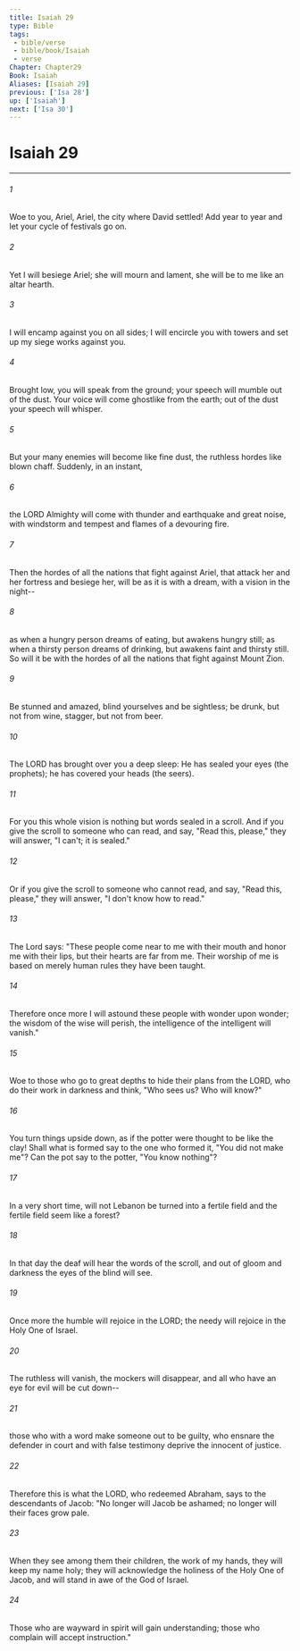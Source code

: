 ```yaml
---
title: Isaiah 29
type: Bible
tags:
 - bible/verse
 - bible/book/Isaiah
 - verse
Chapter: Chapter29
Book: Isaiah
Aliases: [Isaiah 29]
previous: ['Isa 28']
up: ['Isaiah']
next: ['Isa 30']
---
```

# Isaiah 29

***


###### 1 
Woe to you, Ariel, Ariel, the city where David settled! Add year to year and let your cycle of festivals go on. 

###### 2 
Yet I will besiege Ariel; she will mourn and lament, she will be to me like an altar hearth. 

###### 3 
I will encamp against you on all sides; I will encircle you with towers and set up my siege works against you. 

###### 4 
Brought low, you will speak from the ground; your speech will mumble out of the dust. Your voice will come ghostlike from the earth; out of the dust your speech will whisper. 

###### 5 
But your many enemies will become like fine dust, the ruthless hordes like blown chaff. Suddenly, in an instant, 

###### 6 
the LORD Almighty will come with thunder and earthquake and great noise, with windstorm and tempest and flames of a devouring fire. 

###### 7 
Then the hordes of all the nations that fight against Ariel, that attack her and her fortress and besiege her, will be as it is with a dream, with a vision in the night-- 

###### 8 
as when a hungry person dreams of eating, but awakens hungry still; as when a thirsty person dreams of drinking, but awakens faint and thirsty still. So will it be with the hordes of all the nations that fight against Mount Zion. 

###### 9 
Be stunned and amazed, blind yourselves and be sightless; be drunk, but not from wine, stagger, but not from beer. 

###### 10 
The LORD has brought over you a deep sleep: He has sealed your eyes (the prophets); he has covered your heads (the seers). 

###### 11 
For you this whole vision is nothing but words sealed in a scroll. And if you give the scroll to someone who can read, and say, "Read this, please," they will answer, "I can't; it is sealed." 

###### 12 
Or if you give the scroll to someone who cannot read, and say, "Read this, please," they will answer, "I don't know how to read." 

###### 13 
The Lord says: "These people come near to me with their mouth and honor me with their lips, but their hearts are far from me. Their worship of me is based on merely human rules they have been taught. 

###### 14 
Therefore once more I will astound these people with wonder upon wonder; the wisdom of the wise will perish, the intelligence of the intelligent will vanish." 

###### 15 
Woe to those who go to great depths to hide their plans from the LORD, who do their work in darkness and think, "Who sees us? Who will know?" 

###### 16 
You turn things upside down, as if the potter were thought to be like the clay! Shall what is formed say to the one who formed it, "You did not make me"? Can the pot say to the potter, "You know nothing"? 

###### 17 
In a very short time, will not Lebanon be turned into a fertile field and the fertile field seem like a forest? 

###### 18 
In that day the deaf will hear the words of the scroll, and out of gloom and darkness the eyes of the blind will see. 

###### 19 
Once more the humble will rejoice in the LORD; the needy will rejoice in the Holy One of Israel. 

###### 20 
The ruthless will vanish, the mockers will disappear, and all who have an eye for evil will be cut down-- 

###### 21 
those who with a word make someone out to be guilty, who ensnare the defender in court and with false testimony deprive the innocent of justice. 

###### 22 
Therefore this is what the LORD, who redeemed Abraham, says to the descendants of Jacob: "No longer will Jacob be ashamed; no longer will their faces grow pale. 

###### 23 
When they see among them their children, the work of my hands, they will keep my name holy; they will acknowledge the holiness of the Holy One of Jacob, and will stand in awe of the God of Israel. 

###### 24 
Those who are wayward in spirit will gain understanding; those who complain will accept instruction." 
